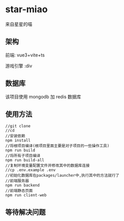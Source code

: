 # star-miao

来自星星的喵


## 架构
前端: vue3+vite+ts

游戏引擎 :div

## 数据库

该项目使用 mongodb 加 redis 数据库


## 使用方法

```
//git clone 
//cd
//安装依赖
npm install
//将根项目编译(根项目里面主要是对子项目的一些操作工具)
npm run build
//将所有子项目编译
npm run build-all
//复制环境变量配置文件并修改其中的数据库连接
//cp .env.example .env
//初始化数据库在packages/launcher中,执行其中的方法就行了
//前端服务器
npm run backend
//前端静态页面
npm run client-web
```

## 等待解决问题